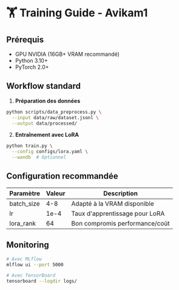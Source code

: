 # 🏋️ Training Guide - Avikam1## Prérequis- GPU NVIDIA (16GB+ VRAM recommandé)- Python 3.10+- PyTorch 2.0+## Workflow standard1. **Préparation des données**```bashpython scripts/data_preprocess.py \  --input data/raw/dataset.jsonl \  --output data/processed/```2. **Entraînement avec LoRA**```bashpython train.py \  --config configs/lora.yaml \  --wandb  # Optionnel```## Configuration recommandée| Paramètre | Valeur | Description ||-----------|--------|-------------|| batch_size | 4-8 | Adapté à la VRAM disponible || lr | 1e-4 | Taux d'apprentissage pour LoRA || lora_rank | 64 | Bon compromis performance/coût |## Monitoring```bash# Avec MLflowmlflow ui --port 5000# Avec TensorBoardtensorboard --logdir logs/```